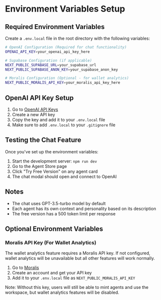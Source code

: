 # Environment Variables Setup

## Required Environment Variables

Create a `.env.local` file in the root directory with the following variables:

```bash
# OpenAI Configuration (Required for chat functionality)
OPENAI_API_KEY=your_openai_api_key_here

# Supabase Configuration (if applicable)
NEXT_PUBLIC_SUPABASE_URL=your_supabase_url
NEXT_PUBLIC_SUPABASE_ANON_KEY=your_supabase_anon_key

# Moralis Configuration (Optional - for wallet analytics)
NEXT_PUBLIC_MORALIS_API_KEY=your_moralis_api_key_here
```

## OpenAI API Key Setup

1. Go to [OpenAI API Keys](https://platform.openai.com/api-keys)
2. Create a new API key
3. Copy the key and add it to your `.env.local` file
4. Make sure to add `.env.local` to your `.gitignore` file

## Testing the Chat Feature

Once you've set up the environment variables:

1. Start the development server: `npm run dev`
2. Go to the Agent Store page
3. Click "Try Free Version" on any agent card
4. The chat modal should open and connect to OpenAI

## Notes

- The chat uses GPT-3.5-turbo model by default
- Each agent has its own context and personality based on its description
- The free version has a 500 token limit per response

## Optional Environment Variables

### Moralis API Key (For Wallet Analytics)

The wallet analytics feature requires a Moralis API key. If not configured, wallet analytics will be unavailable but all other features will work normally.

1. Go to [Moralis](https://moralis.io/)
2. Create an account and get your API key
3. Add it to your `.env.local` file as `NEXT_PUBLIC_MORALIS_API_KEY`

Note: Without this key, users will still be able to mint agents and use the workspace, but wallet analytics features will be disabled.
